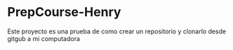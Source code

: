# PrepCourse-Henry
Este proyecto es una prueba de como crear un repositorio
y clonarlo desde gitgub a mi computadora